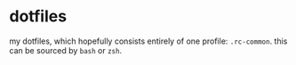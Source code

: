 # dotfiles

my dotfiles, which hopefully consists entirely of one profile: `.rc-common`.
this can be sourced by `bash` or `zsh`.

